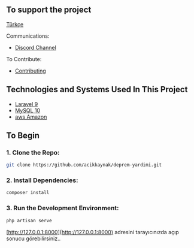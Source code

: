 ## To support the project

[Türkçe](README.md)

Communications:

- [Discord Channel](https://discord.com/invite/itdepremyardim)

To Contribute:

- [Contributing](CONTRIBUTING_ENG.md)

## Technologies and Systems Used In This Project

- [Laravel 9](https://laravel.com/)
- [MySQL 10](https://www.mysql.com/)
- [aws Amazon](https://aws.amazon.com/)

## To Begin

### 1. Clone the Repo:

```bash
git clone https://github.com/acikkaynak/deprem-yardimi.git
```

### 2. Install Dependencies:

```bash
composer install
```

### 3. Run the Development Environment:

```bash
php artisan serve
```

[http://127.0.0.1:8000](http://127.0.0.1:8000) adresini tarayıcınızda açıp sonucu görebilirsiniz..
